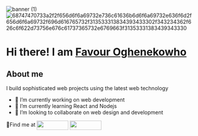 ![banner (1)](https://user-images.githubusercontent.com/61682493/172954148-6f845ac5-7b40-4632-85af-e2d4b9c94239.png)
 ![68747470733a2f2f656d6f6a69732e736c61636b6d6f6a69732e636f6d2f656d6f6a69732f696d616765732f313533313834393433302f343234362f626c6f622d73756e676c61737365732e6769663f31353331383439343330](https://user-images.githubusercontent.com/61682493/172948945-f61fc6c5-91cd-4f9a-be1a-fa5dbdcefcb0.gif)
# Hi there! I am  [**Favour Oghenekowho**](https://github.com/newtonfav)
 

## About me
I build sophisticated web projects using the latest web technology


- 🔭 I’m currently working on web development
- 🌱 I’m currently learning React and Nodejs
- 👯 I’m looking to collaborate on web design and development

📍Find me at <a href="https://github.com/newtonfav" target="blank"><img align="center" src="https://user-images.githubusercontent.com/61682493/172943774-18e7b32a-d624-4d42-984e-76c73f92d5b3.png" alt="" height="25" width="85"/></a>  <a href="[https://github.com/newtonfav](https://www.linkedin.com/in/favour-oghenekowho/)" target="blank"><img align="center" src="https://user-images.githubusercontent.com/61682493/172947994-eae1b495-c904-4e82-aa61-d01b870cf0cf.png" alt="" height="25" width="85"/></a>








